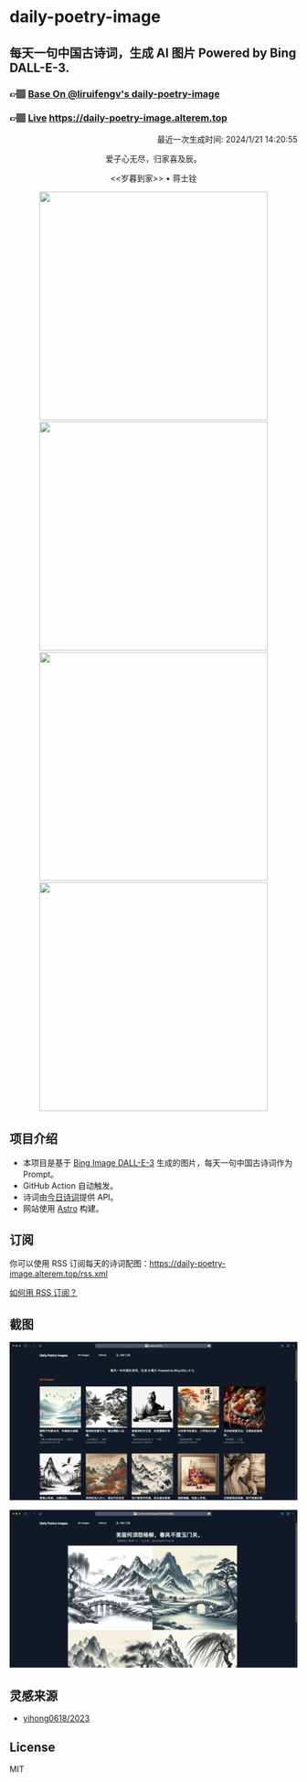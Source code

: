 
# daily-poetry-image

## 每天一句中国古诗词，生成 AI 图片 Powered by Bing DALL-E-3.

### 👉🏽 [Base On @liruifengv's daily-poetry-image](https://github.com/liruifengv/daily-poetry-image)

### 👉🏽 [Live](https://daily-poetry-image.alterem.top/) https://daily-poetry-image.alterem.top

<p align="right">
  最近一次生成时间: 2024/1/21 14:20:55
</p>
<p align="center">
爱子心无尽，归家喜及辰。
</p>
<p align="center">
<<岁暮到家>> • 蒋士铨
</p>
<p align="center">
<img src="https://tse3.mm.bing.net/th/id/OIG.QFlAXLywuxik7ycKmL0i" height="400" width="400" />
<img src="https://tse3.mm.bing.net/th/id/OIG.tvXD69KUwmiRhi_KvLy9" height="400" width="400" />
<img src="https://tse2.mm.bing.net/th/id/OIG.dhup8t9jgIiLnbG7Qivc" height="400" width="400" />
<img src="https://tse4.mm.bing.net/th/id/OIG.s7UyxA2VP6.J0sPvXa7n" height="400" width="400" />
</p>

## 项目介绍

-   本项目是基于 [Bing Image DALL-E-3](https://www.bing.com/images/create) 生成的图片，每天一句中国古诗词作为 Prompt。
-   GitHub Action 自动触发。
-   诗词由[今日诗词](https://www.jinrishici.com/)提供 API。
-   网站使用 [Astro](https://astro.build) 构建。

## 订阅

你可以使用 RSS 订阅每天的诗词配图：https://daily-poetry-image.alterem.top/rss.xml

[如何用 RSS 订阅？](https://zhuanlan.zhihu.com/p/55026716)

## 截图

![图片列表](./screenshots/Snipaste_2023-12-28_21-00-26.png)

![图片详情](./screenshots/Snipaste_2023-12-28_21-00-53.png)

## 灵感来源

-   [yihong0618/2023](https://github.com/yihong0618/2023)

## License

MIT
